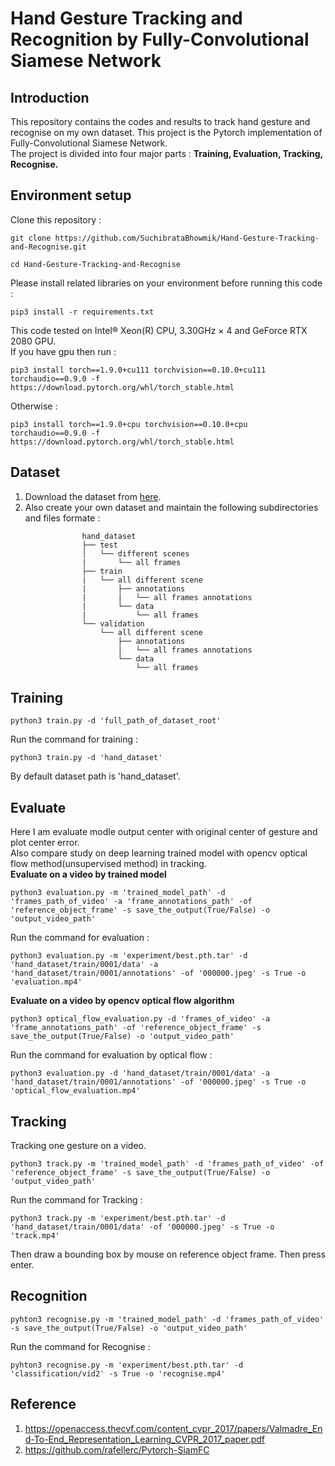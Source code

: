# Hand Gesture Tracking and Recognition by Fully-Convolutional Siamese Network

## Introduction
This repository contains the codes and results to track hand gesture and recognise on my own dataset. This project is the Pytorch implementation of Fully-Convolutional Siamese Network.  
The project is divided into four major parts : **Training, Evaluation, Tracking, Recognise.**

## Environment setup
Clone this repository :
```
git clone https://github.com/SuchibrataBhowmik/Hand-Gesture-Tracking-and-Recognise.git
```
```
cd Hand-Gesture-Tracking-and-Recognise
```
Please install related libraries on your environment before running this code :  
 ```
 pip3 install -r requirements.txt
```
This code tested on Intel® Xeon(R) CPU, 3.30GHz × 4 and GeForce RTX 2080 GPU.  
If you have gpu then run : 
```
pip3 install torch==1.9.0+cu111 torchvision==0.10.0+cu111 torchaudio==0.9.0 -f https://download.pytorch.org/whl/torch_stable.html
```
Otherwise :  
```
pip3 install torch==1.9.0+cpu torchvision==0.10.0+cpu torchaudio==0.9.0 -f https://download.pytorch.org/whl/torch_stable.html
```

## Dataset
1. Download the dataset from [here](https://drive.google.com/file/d/1vS9Lhy1XOs-WnWJ-0MPYkFEImt03-B13/view?usp=sharing).
2. Also create your own dataset and maintain the following subdirectories and files formate : 
```
                hand_dataset  
                ├── test  
                │   └── different scenes  
                |       └── all frames  
                ├── train  
                |   └── all different scene  
                |       ├── annotations  
                |       |   └── all frames annotations  
                |       └── data  
                |           └── all frames  
                └── validation  
                    └── all different scene  
                        ├── annotations  
                        |   └── all frames annotations  
                        └── data  
                            └── all frames  
 ```
 
## Training
```
python3 train.py -d 'full_path_of_dataset_root' 
```
Run the command for training :
```
python3 train.py -d 'hand_dataset'  
```
By default dataset path is 'hand_dataset'.

## Evaluate
Here I am evaluate modle output center with original center of gesture and plot center error.  
Also compare study on deep learning trained model with opencv optical flow method(unsupervised method) in tracking.  
**Evaluate on a video by trained model**
```
python3 evaluation.py -m 'trained_model_path' -d 'frames_path_of_video' -a 'frame_annotations_path' -of 'reference_object_frame' -s save_the_output(True/False) -o 'output_video_path'
```
Run the command for evaluation :  
```
python3 evaluation.py -m 'experiment/best.pth.tar' -d 'hand_dataset/train/0001/data' -a 'hand_dataset/train/0001/annotations' -of '000000.jpeg' -s True -o 'evaluation.mp4'
```
**Evaluate on a video by opencv optical flow algorithm**    
```
python3 optical_flow_evaluation.py -d 'frames_of_video' -a 'frame_annotations_path' -of 'reference_object_frame' -s save_the_output(True/False) -o 'output_video_path'
```
Run the command for evaluation by optical flow :
```
python3 evaluation.py -d 'hand_dataset/train/0001/data' -a 'hand_dataset/train/0001/annotations' -of '000000.jpeg' -s True -o 'optical_flow_evaluation.mp4'
```

## Tracking
Tracking one gesture on a video.
```
python3 track.py -m 'trained_model_path' -d 'frames_path_of_video' -of 'reference_object_frame' -s save_the_output(True/False) -o 'output_video_path'
```
Run the command for Tracking :  
```
python3 track.py -m 'experiment/best.pth.tar' -d 'hand_dataset/train/0001/data' -of '000000.jpeg' -s True -o 'track.mp4'
```
Then draw a bounding box by mouse on reference object frame. Then press enter.

## Recognition
```
pyhton3 recognise.py -m 'trained_model_path' -d 'frames_path_of_video' -s save_the_output(True/False) -o 'output_video_path'
```
Run the command for Recognise :
```
pyhton3 recognise.py -m 'experiment/best.pth.tar' -d 'classification/vid2' -s True -o 'recognise.mp4'
```

## Reference 
1. https://openaccess.thecvf.com/content_cvpr_2017/papers/Valmadre_End-To-End_Representation_Learning_CVPR_2017_paper.pdf
2. https://github.com/rafellerc/Pytorch-SiamFC






